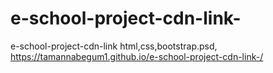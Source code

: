 # e-school-project-cdn-link-
 e-school-project-cdn-link
html,css,bootstrap.psd, https://tamannabegum1.github.io/e-school-project-cdn-link-/
